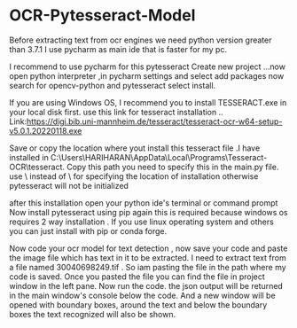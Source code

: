 # OCR-Pytesseract-Model
Before extracting text from ocr engines we need python version greater than 3.7.1
I use pycharm as main ide that is faster for my pc.

I recommend to use pycharm for this pytesseract 
Create new project ...now open python interpreter ,in pycharm settings and select add packages now search for opencv-python and pytesseract select install.


If you are using Windows OS, I recommend you to install TESSERACT.exe in your local disk first. 
use this link for tesseract installation ..
Link:https://digi.bib.uni-mannheim.de/tesseract/tesseract-ocr-w64-setup-v5.0.1.20220118.exe

Save or copy the location where yout install this tesseract file .I have installed in C:\\Users\\HARIHARAN\\AppData\\Local\\Programs\\Tesseract-OCR\\tesseract.
Copy this path you need to specify this in the main.py file. use \\ instead of \ for specifying the location of installation otherwise pytesseract will not be initialized 

after this installation open your python ide's terminal or command prompt 
Now install pytesseract using pip again this is required because windows os requires 2 way installation .
If you use linux operating system and others you can just install with pip or conda forge.


Now code your ocr model for text detection , now save your code and paste the image file which has text in it to be extracted.
I need to extract text from a file named 30040698249.tif . So iam pasting the file in the path where my code is saved.  Once you pasted the file you can find the file in project window in the left pane.
Now run the code. the json output will be returned in the main window's console below the code. And a new window will be opened with boundary boxes, around the text and below the boundary boxes the text recognized will also be shown.
